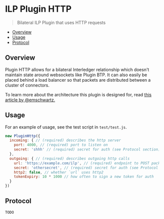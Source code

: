 # ILP Plugin HTTP
> Bilateral ILP Plugin that uses HTTP requests

- [Overview](#overview)
- [Usage](#usage)
- [Protocol](#protocol)

## Overview

Plugin HTTP allows for a bilateral Interledger relationship which doesn't maintain state around websockets like Plugin BTP. It can also easily be placed behind a load balancer so that packets are distributed between a cluster of connectors.

To learn more about the architecture this plugin is designed for, read [this article by @emschwartz.](https://medium.com/interledger-blog/thoughts-on-scaling-interledger-connectors-7e3cad0dab7f)

## Usage

For an example of usage, see the test script in `test/test.js`.

```js
new PluginHttp({
  incoming: { // (required) describes the http server
    port: 4000, // (required) port to listen on
    secret: 'shhh' // (required) secret for auth (see Protocol section)
  },
  outgoing: { // (required) describes outgoing http calls
    url: 'https://example.com/ilp', // (required) endpoint to POST packets to
    secret: 'othersecret', // (required) secret for auth (see Protocol section)
    http2: false, // whether `url` uses http2
    tokenExpiry: 10 * 1000 // how often to sign a new token for auth
  }
})
```

## Protocol

```
TODO
```

